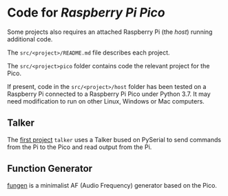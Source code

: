 # Code for *Raspberry Pi Pico*

Some projects also requires an attached Raspberry Pi (the *host*) running additional code.

The `src/<project>/README.md` file describes each project.

The `src/<project>pico` folder contains code the relevant project for the Pico.

If present, code in the `src/<project>/host` folder has been tested on a Raspberry Pi connected to a 
Raspberry Pi Pico under Python 3.7. It may need modification to run on other Linux, Windows or Mac computers.

## Talker 

The [first project](src/talker/README.md) `talker` uses  a Talker bused on PySerial to send commands from the Pi to the
Pico and read  output from the Pi.


## Function Generator

[fungen](src/fungen/README.md) is a minimalist AF (Audio Frequency) generator based on the Pico.


